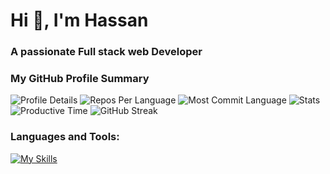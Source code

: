 <h1 align="left">Hi 👋, I'm Hassan</h1>
<h3 align="left">A passionate Full stack web Developer</h3>
 

<h3 align="left">My GitHub Profile Summary</h3>

<div align="left">

  <img src="https://github-profile-summary-cards.vercel.app/api/cards/profile-details?username=devalienbrain&theme=2077" alt="Profile Details">
  <img src="https://github-profile-summary-cards.vercel.app/api/cards/repos-per-language?username=devalienbrain&theme=2077" alt="Repos Per Language">
  <img src="http://github-profile-summary-cards.vercel.app/api/cards/most-commit-language?username=devalienbrain&theme=2077" alt="Most Commit Language">
  <img src="http://github-profile-summary-cards.vercel.app/api/cards/stats?username=devalienbrain&theme=2077" alt="Stats">
  <img src="http://github-profile-summary-cards.vercel.app/api/cards/productive-time?username=devalienbrain&theme=2077&utcOffset=8" alt="Productive Time">
   <img src="https://github-readme-streak-stats.herokuapp.com?user=devalienbrain&theme=2077" alt="GitHub Streak">
</div>

<h3 align="left">Languages and Tools:</h3>

<div align="left">
  <a href="https://skillicons.dev/icons?i=html,css,tailwind,js,react,firebase,express,nodejs,mongodb,nextjs,c,cpp,java,figma,git,github,vscode,vercel&theme=light" align="left">
    <img src="https://skillicons.dev/icons?i=html,css,tailwind,js,react,firebase,express,nodejs,mongodb,nextjs,c,cpp,java,figma,git,github,vscode,vercel&theme=light" alt="My Skills">
  </a>
</div>

